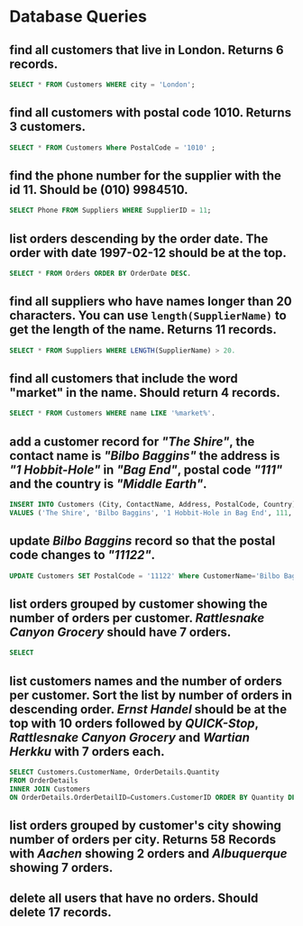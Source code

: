 # Database Queries

## find all customers that live in London. Returns 6 records.

```SQL
SELECT * FROM Customers WHERE city = 'London';
```
## find all customers with postal code 1010. Returns 3 customers.
```SQL
SELECT * FROM Customers Where PostalCode = '1010' ;
```

## find the phone number for the supplier with the id 11. Should be (010) 9984510.
```SQL
SELECT Phone FROM Suppliers WHERE SupplierID = 11;
```

## list orders descending by the order date. The order with date 1997-02-12 should be at the top.

```SQL
SELECT * FROM Orders ORDER BY OrderDate DESC.
```

## find all suppliers who have names longer than 20 characters. You can use `length(SupplierName)` to get the length of the name. Returns 11 records.

```SQL
SELECT * FROM Suppliers WHERE LENGTH(SupplierName) > 20.
```

## find all customers that include the word "market" in the name. Should return 4 records.

```SQL
SELECT * FROM Customers WHERE name LIKE '%market%'.
```

## add a customer record for _"The Shire"_, the contact name is _"Bilbo Baggins"_ the address is _"1 Hobbit-Hole"_ in _"Bag End"_, postal code _"111"_ and the country is _"Middle Earth"_.

```SQL
INSERT INTO Customers (City, ContactName, Address, PostalCode, Country)
VALUES ('The Shire', 'Bilbo Baggins', '1 Hobbit-Hole in Bag End', 111, 'Middle Earth')
```
## update _Bilbo Baggins_ record so that the postal code changes to _"11122"_.

```SQL
UPDATE Customers SET PostalCode = '11122' Where CustomerName='Bilbo Baggins' 
```

## list orders grouped by customer showing the number of orders per customer. _Rattlesnake Canyon Grocery_ should have 7 orders.

```SQL
SELECT
```

## list customers names and the number of orders per customer. Sort the list by number of orders in descending order. _Ernst Handel_ should be at the top with 10 orders followed by _QUICK-Stop_, _Rattlesnake Canyon Grocery_ and _Wartian Herkku_ with 7 orders each.

```SQL
SELECT Customers.CustomerName, OrderDetails.Quantity
FROM OrderDetails
INNER JOIN Customers
ON OrderDetails.OrderDetailID=Customers.CustomerID ORDER BY Quantity DESC;
```

## list orders grouped by customer's city showing number of orders per city. Returns 58 Records with _Aachen_ showing 2 orders and _Albuquerque_ showing 7 orders.

## delete all users that have no orders. Should delete 17 records.
